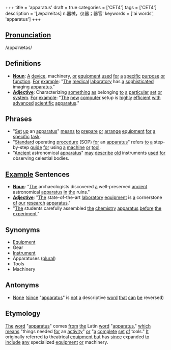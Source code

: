 +++
title = 'apparatus'
draft = true
categories = ['CET4']
tags = ['CET4']
description = '[ˌæpəˈreitəs] n.器械，仪器；器官'
keywords = ['ai words', 'apparatus']
+++

## [Pronunciation](/post/pronunciation/)
/appəˈrætəs/

## Definitions
- **[Noun](/post/noun/)**: [A](/post/a/) [device](/post/device/), machinery, [or](/post/or/) [equipment](/post/equipment/) [used](/post/used/) [for](/post/for/) [a](/post/a/) [specific](/post/specific/) [purpose](/post/purpose/) [or](/post/or/) [function](/post/function/). [For](/post/for/) [example](/post/example/): "[The](/post/the/) [medical](/post/medical/) [laboratory](/post/laboratory/) has [a](/post/a/) [sophisticated](/post/sophisticated/) imaging [apparatus](/post/apparatus/)."
- **[Adjective](/post/adjective/)**: Characterizing [something](/post/something/) [as](/post/as/) belonging [to](/post/to/) [a](/post/a/) [particular](/post/particular/) [set](/post/set/) [or](/post/or/) [system](/post/system/). [For](/post/for/) [example](/post/example/): "[The](/post/the/) [new](/post/new/) [computer](/post/computer/) setup is [highly](/post/highly/) [efficient](/post/efficient/) [with](/post/with/) [advanced](/post/advanced/) [scientific](/post/scientific/) [apparatus](/post/apparatus/)."

## Phrases
- "[Set](/post/set/) [up](/post/up/) an [apparatus](/post/apparatus/)" [means](/post/means/) [to](/post/to/) [prepare](/post/prepare/) [or](/post/or/) [arrange](/post/arrange/) [equipment](/post/equipment/) [for](/post/for/) [a](/post/a/) [specific](/post/specific/) [task](/post/task/).
- "[Standard](/post/standard/) operating [procedure](/post/procedure/) (SOP) [for](/post/for/) an [apparatus](/post/apparatus/)" refers [to](/post/to/) [a](/post/a/) step-by-step [guide](/post/guide/) [for](/post/for/) using [a](/post/a/) [machine](/post/machine/) [or](/post/or/) [tool](/post/tool/).
- "[Ancient](/post/ancient/) astronomical [apparatus](/post/apparatus/)" [may](/post/may/) [describe](/post/describe/) [old](/post/old/) instruments [used](/post/used/) [for](/post/for/) observing celestial bodies.

## [Example](/post/example/) Sentences
- **[Noun](/post/noun/)**: "[The](/post/the/) archaeologists discovered [a](/post/a/) well-preserved [ancient](/post/ancient/) astronomical [apparatus](/post/apparatus/) [in](/post/in/) [the](/post/the/) ruins."
- **[Adjective](/post/adjective/)**: "[The](/post/the/) state-of-the-art [laboratory](/post/laboratory/) [equipment](/post/equipment/) is [a](/post/a/) cornerstone [of](/post/of/) [our](/post/our/) [research](/post/research/) [apparatus](/post/apparatus/)."
- "[The](/post/the/) students carefully assembled [the](/post/the/) [chemistry](/post/chemistry/) [apparatus](/post/apparatus/) [before](/post/before/) [the](/post/the/) [experiment](/post/experiment/)."

## Synonyms
- [Equipment](/post/equipment/)
- Gear
- [Instrument](/post/instrument/)
- Apparatuses ([plural](/post/plural/))
- Tools
- Machinery

## Antonyms
- [None](/post/none/) ([since](/post/since/) "[apparatus](/post/apparatus/)" is [not](/post/not/) [a](/post/a/) descriptive [word](/post/word/) [that](/post/that/) [can](/post/can/) [be](/post/be/) reversed)

## Etymology
[The](/post/the/) [word](/post/word/) "[apparatus](/post/apparatus/)" comes [from](/post/from/) [the](/post/the/) Latin [word](/post/word/) "[apparatus](/post/apparatus/)," [which](/post/which/) [means](/post/means/) "things needed [for](/post/for/) an [activity](/post/activity/)" [or](/post/or/) "[a](/post/a/) [complete](/post/complete/) [set](/post/set/) [of](/post/of/) tools." [It](/post/it/) originally referred [to](/post/to/) theatrical [equipment](/post/equipment/) [but](/post/but/) has [since](/post/since/) expanded [to](/post/to/) [include](/post/include/) [any](/post/any/) specialized [equipment](/post/equipment/) [or](/post/or/) machinery.
